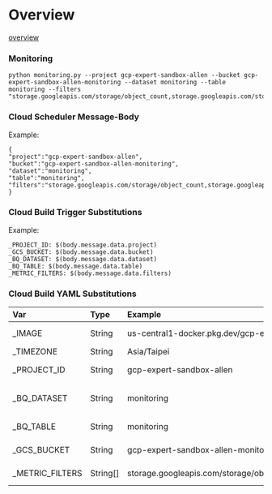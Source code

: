 # Overview 
[overview](images/overview.JPG)

### Monitoring

```
python monitoring.py --project gcp-expert-sandbox-allen --bucket gcp-expert-sandbox-allen-monitoring --dataset monitoring --table monitoring --filters "storage.googleapis.com/storage/object_count,storage.googleapis.com/storage/total_byte_seconds,storage.googleapis.com/storage/total_bytesbyte_count,storage.googleapis.com/storage/object_count"
```

### Cloud Scheduler Message-Body

Example:

```
{
"project":"gcp-expert-sandbox-allen",
"bucket":"gcp-expert-sandbox-allen-monitoring",
"dataset":"monitoring",
"table":"monitoring",
"filters":"storage.googleapis.com/storage/object_count,storage.googleapis.com/storage/total_byte_seconds,storage.googleapis.com/storage/total_bytes"
}
```
### Cloud Build Trigger Substitutions

Example:

```
_PROJECT_ID: $(body.message.data.project)
_GCS_BUCKET: $(body.message.data.bucket)
_BQ_DATASET: $(body.message.data.dataset)
_BQ_TABLE: $(body.message.data.table)
_METRIC_FILTERS: $(body.message.data.filters)
```

### Cloud Build YAML Substitutions

Var |Type |Example |Description
:---|:---|:---|:---
_IMAGE |String |us-central1-docker.pkg.dev/gcp-expert-sandbox-allen/demo/monitoring:v1 |Container Image
_TIMEZONE |String |Asia/Taipei |Time Zone
_PROJECT_ID |String |gcp-expert-sandbox-allen |Project Name
_BQ_DATASET |String |monitoring |BigQuery DataSet Name
_BQ_TABLE |String |monitoring |BigQuery Table Name
_GCS_BUCKET |String |gcp-expert-sandbox-allen-monitoring |GCS Bucket Name
_METRIC_FILTERS |String[] |storage.googleapis.com/storage/object_count,storage.googleapis.com/storage/total_byte_seconds,storage.googleapis.com/storage/total_bytes |Metric Filters